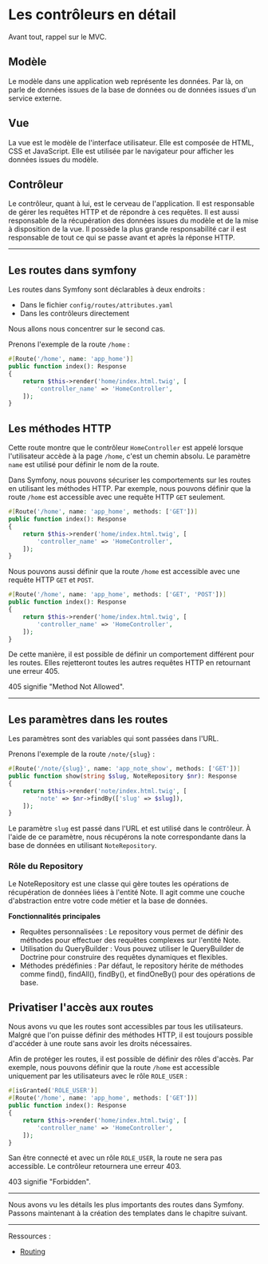 # Les contrôleurs en détail

Avant tout, rappel sur le MVC.

## Modèle

Le modèle dans une application web représente les données. Par là, on parle de données issues de la base de données ou de données issues d'un service externe.

## Vue

La vue est le modèle de l'interface utilisateur. Elle est composée de HTML, CSS et JavaScript. Elle est utilisée par le navigateur pour afficher les données issues du modèle.

## Contrôleur

Le contrôleur, quant à lui, est le cerveau de l'application. Il est responsable de gérer les requêtes HTTP et de répondre à ces requêtes. Il est aussi responsable de la récupération des données issues du modèle et de la mise à disposition de la vue. Il possède la plus grande responsabilité car il est responsable de tout ce qui se passe avant et après la réponse HTTP.

---

## Les routes dans symfony

Les routes dans Symfony sont déclarables à deux endroits :

- Dans le fichier `config/routes/attributes.yaml`
- Dans les contrôleurs directement

Nous allons nous concentrer sur le second cas.

Prenons l'exemple de la route `/home` :

```php
#[Route('/home', name: 'app_home')]
public function index(): Response
{
    return $this->render('home/index.html.twig', [
        'controller_name' => 'HomeController',
    ]);
}
```

## Les méthodes HTTP

Cette route montre que le contrôleur `HomeController` est appelé lorsque l'utilisateur accède à la page `/home`, c'est un chemin absolu. Le paramètre `name` est utilisé pour définir le nom de la route.

Dans Symfony, nous pouvons sécuriser les comportements sur les routes en utilisant les méthodes HTTP. Par exemple, nous pouvons définir que la route `/home` est accessible avec une requête HTTP `GET` seulement.

```php
#[Route('/home', name: 'app_home', methods: ['GET'])]
public function index(): Response
{
    return $this->render('home/index.html.twig', [
        'controller_name' => 'HomeController',
    ]);
}
```

Nous pouvons aussi définir que la route `/home` est accessible avec une requête HTTP `GET` et `POST`.

```php
#[Route('/home', name: 'app_home', methods: ['GET', 'POST'])]
public function index(): Response
{
    return $this->render('home/index.html.twig', [
        'controller_name' => 'HomeController',
    ]);
}
```

De cette manière, il est possible de définir un comportement différent pour les routes. Elles rejetteront toutes les autres requêtes HTTP en retournant une erreur 405.

405 signifie "Method Not Allowed".

---

## Les paramètres dans les routes

Les paramètres sont des variables qui sont passées dans l'URL.

Prenons l'exemple de la route `/note/{slug}` :

```php
#[Route('/note/{slug}', name: 'app_note_show', methods: ['GET'])]
public function show(string $slug, NoteRepository $nr): Response
{
    return $this->render('note/index.html.twig', [
        'note' => $nr->findBy(['slug' => $slug]),
    ]);
}
```

Le paramètre `slug` est passé dans l'URL et est utilisé dans le contrôleur. À l'aide de ce paramètre, nous récupérons la note correspondante dans la base de données en utilisant `NoteRepository`.

### Rôle du Repository

Le NoteRepository est une classe qui gère toutes les opérations de récupération de données liées à l'entité Note. Il agit comme une couche d'abstraction entre votre code métier et la base de données.

**Fonctionnalités principales**

- Requêtes personnalisées : Le repository vous permet de définir des méthodes pour effectuer des requêtes complexes sur l'entité Note.
- Utilisation du QueryBuilder : Vous pouvez utiliser le QueryBuilder de Doctrine pour construire des requêtes dynamiques et flexibles.
- Méthodes prédéfinies : Par défaut, le repository hérite de méthodes comme find(), findAll(), findBy(), et findOneBy() pour des opérations de base.

## Privatiser l'accès aux routes

Nous avons vu que les routes sont accessibles par tous les utilisateurs. Malgré que l'on puisse définir des méthodes HTTP, il est toujours possible d'accéder à une route sans avoir les droits nécessaires.

Afin de protéger les routes, il est possible de définir des rôles d'accès. Par exemple, nous pouvons définir que la route `/home` est accessible uniquement par les utilisateurs avec le rôle `ROLE_USER` :

```php
#[isGranted('ROLE_USER')]
#[Route('/home', name: 'app_home', methods: ['GET'])]
public function index(): Response
{
    return $this->render('home/index.html.twig', [
        'controller_name' => 'HomeController',
    ]);
}
```

San être connecté et avec un rôle `ROLE_USER`, la route ne sera pas accessible. Le contrôleur retournera une erreur 403.

403 signifie "Forbidden".

---

Nous avons vu les détails les plus importants des routes dans Symfony. Passons maintenant à la création des templates dans le chapitre suivant.

---

Ressources :

- [Routing](https://symfony.com/doc/current/routing.html)